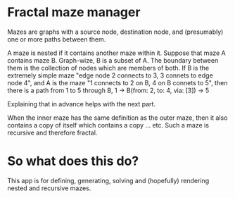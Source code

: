 # Fractal maze manager

Mazes are graphs with a source node, destination node, and (presumably) one or
more paths between them.

A maze is nested if it contains another maze within it. Suppose that maze A
contains maze B. Graph-wize, B is a subset of A. The boundary between them is
the collection of nodes which are members of both. If B is the extremely
simple maze "edge node 2 connects to 3, 3 connets to edge node 4", and A is
the maze "1 connects to 2 on B, 4 on B connets to 5", then there is a path
from 1 to 5 through B, 1 -> B(from: 2, to: 4, via: [3]) -> 5

Explaining that in advance helps with the next part.

When the inner maze has the same definition as the outer maze, then it also
contains a copy of itself which contains a copy ... etc. Such a maze is
recursive and therefore fractal.

# So what does this do?

This app is for defining, generating, solving and (hopefully) rendering nested
and recursive mazes.
